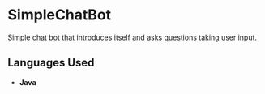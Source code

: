 # SimpleChatBot

Simple chat bot that introduces itself and asks questions taking user input.

## Languages Used

* **Java**
